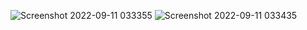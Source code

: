 ![Screenshot 2022-09-11 033355](https://user-images.githubusercontent.com/101495422/210178509-f74c055f-23c6-4163-a890-24dae466f1fc.png)
![Screenshot 2022-09-11 033435](https://user-images.githubusercontent.com/101495422/210178531-f5699314-5545-421e-97d5-3d0c3c6ebe6a.png)
